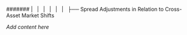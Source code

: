 ####### |   |   |   |   |   |   ├── Spread Adjustments in Relation to Cross-Asset Market Shifts

*Add content here*